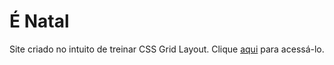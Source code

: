 # É Natal
 Site criado no intuito de treinar CSS Grid Layout. Clique [aqui](https://gabriuda.github.io/projeto-natal/) para acessá-lo.

